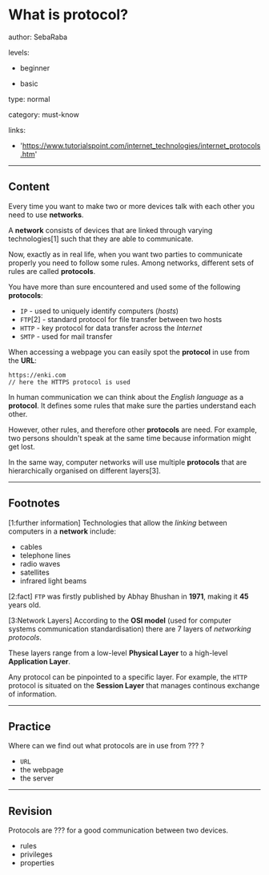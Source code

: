 # What is protocol?
author: SebaRaba

levels:

  - beginner

  - basic

type: normal

category: must-know

links:

  - 'https://www.tutorialspoint.com/internet_technologies/internet_protocols.htm'

---
## Content

Every time you want to make two or more devices talk with each other you need to use **networks**.

A **network** consists of devices that are linked through varying technologies[1] such that they are able to communicate.

Now, exactly as in real life, when you want two parties to communicate properly you need to follow some rules. Among networks, different sets of rules are called **protocols**.

You have more than sure encountered and used some of the following **protocols**:
- `IP` - used to uniquely identify computers (*hosts*)
- `FTP`[2] - standard protocol for file transfer between two hosts
- `HTTP` - key protocol for data transfer across the *Internet*
- `SMTP` - used for mail transfer

When accessing a webpage you can easily spot the **protocol** in use from the **URL**:
```
https://enki.com
// here the HTTPS protocol is used
```

In human communication we can think about the *English language* as a **protocol**. It defines some rules that make sure the parties understand each other.

However, other rules, and therefore other **protocols** are need. For example, two persons shouldn't speak at the same time because information might get lost.

In the same way, computer networks will use multiple **protocols** that are hierarchically organised on different layers[3].

---
## Footnotes

[1:further information]
Technologies that allow the *linking* between computers in a **network** include:
- cables
- telephone lines
- radio waves
- satellites
- infrared light beams

[2:fact]
`FTP` was firstly published by Abhay Bhushan in **1971**, making it **45** years old.

[3:Network Layers]
According to the **OSI model** (used for computer systems communication standardisation) there are 7 layers of *networking protocols*.

These layers range from a low-level **Physical Layer** to a high-level **Application Layer**.

Any protocol can be pinpointed to a specific layer. For example, the `HTTP` protocol is situated on the **Session Layer** that manages continous exchange of information.

---
## Practice

Where can we find out what protocols are in use from
??? ?

* `URL`
* the webpage
* the server

---
## Revision

Protocols are ??? for a good communication between two devices.

* rules
* privileges
* properties
